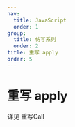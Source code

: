 ```yaml
---
nav:
  title: JavaScript
  order: 1
group:
  title: 仿写系列
  order: 2
title: 重写 apply
order: 5
---
```


# 重写 apply

详见 重写Call